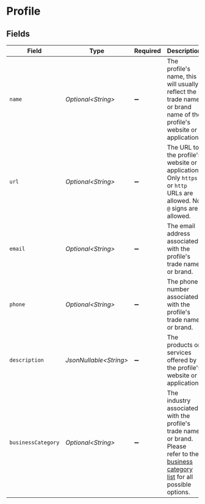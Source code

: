 # Profile


## Fields

| Field                                                                                                                                                     | Type                                                                                                                                                      | Required                                                                                                                                                  | Description                                                                                                                                               | Example                                                                                                                                                   |
| --------------------------------------------------------------------------------------------------------------------------------------------------------- | --------------------------------------------------------------------------------------------------------------------------------------------------------- | --------------------------------------------------------------------------------------------------------------------------------------------------------- | --------------------------------------------------------------------------------------------------------------------------------------------------------- | --------------------------------------------------------------------------------------------------------------------------------------------------------- |
| `name`                                                                                                                                                    | *Optional\<String>*                                                                                                                                       | :heavy_minus_sign:                                                                                                                                        | The profile's name, this will usually reflect the trade name or brand name of the profile's website or application.                                       | Mollie                                                                                                                                                    |
| `url`                                                                                                                                                     | *Optional\<String>*                                                                                                                                       | :heavy_minus_sign:                                                                                                                                        | The URL to the profile's website or application. Only `https` or `http` URLs are allowed. No `@` signs are allowed.                                       | https://www.mollie.com                                                                                                                                    |
| `email`                                                                                                                                                   | *Optional\<String>*                                                                                                                                       | :heavy_minus_sign:                                                                                                                                        | The email address associated with the profile's trade name or brand.                                                                                      | info@mollie.com                                                                                                                                           |
| `phone`                                                                                                                                                   | *Optional\<String>*                                                                                                                                       | :heavy_minus_sign:                                                                                                                                        | The phone number associated with the profile's trade name or brand.                                                                                       | +31208202070                                                                                                                                              |
| `description`                                                                                                                                             | *JsonNullable\<String>*                                                                                                                                   | :heavy_minus_sign:                                                                                                                                        | The products or services offered by the profile's website or application.                                                                                 | Payment service provider                                                                                                                                  |
| `businessCategory`                                                                                                                                        | *Optional\<String>*                                                                                                                                       | :heavy_minus_sign:                                                                                                                                        | The industry associated with the profile's trade name or brand. Please refer to the [business category list](common-data-types) for all possible options. | MONEY_SERVICES                                                                                                                                            |